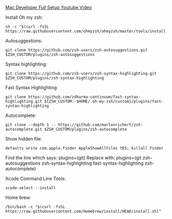 [Mac Developer Full Setup Youtube Video](https://www.youtube.com/watch?v=hBQamXaykww)

Install Oh my zsh: 

    sh -c "$(curl -fsSL https://raw.githubusercontent.com/ohmyzsh/ohmyzsh/master/tools/install.sh)" 

Autosuggestions: 

    git clone https://github.com/zsh-users/zsh-autosuggestions.git $ZSH_CUSTOM/plugins/zsh-autosuggestions 

Syntax highlighting: 

    git clone https://github.com/zsh-users/zsh-syntax-highlighting.git $ZSH_CUSTOM/plugins/zsh-syntax-highlighting 

Fast Syntax Highlighting: 

    git clone https://github.com/zdharma-continuum/fast-syntax-highlighting.git ${ZSH_CUSTOM:-$HOME/.oh-my-zsh/custom}/plugins/fast-syntax-highlighting 

Autocomplete: 

    git clone --depth 1 -- https://github.com/marlonrichert/zsh-autocomplete.git $ZSH_CUSTOM/plugins/zsh-autocomplete 

Show hidden file: 

    defaults write com.apple.finder AppleShowAllFiles YES; killall Finder 

Find the line which says: plugins=(git) 
Replace with: plugins=(git zsh-autosuggestions zsh-syntax-highlighting fast-syntax-highlighting zsh-autocomplete) 

Xcode Command Line Tools: 

    xcode-select --install 

Home brew: 

    /bin/bash -c "$(curl -fsSL https://raw.githubusercontent.com/Homebrew/install/HEAD/install.sh)"
